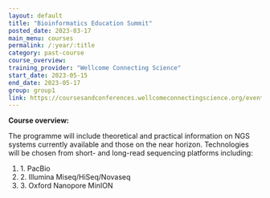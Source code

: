```yaml
---
layout: default
title: "Bioinformatics Education Summit"
posted_date: 2023-03-17
main_menu: courses
permalink: /:year/:title
category: past-course
course_overview: 
training_provider: "Wellcome Connecting Science"
start_date: 2023-05-15
end_date: 2023-05-17
group: group1
link: https://coursesandconferences.wellcomeconnectingscience.org/event/bioinformatics-education-summit-20230515/
---
```

  
<!-- ### SARS-CoV-2 NGS bioinformatics course 2021 -->
<p align="left"><b >Course overview:</b></p>

 <p align="left">The programme will include theoretical and practical information on NGS systems currently available and those on the near horizon. Technologies will be chosen from short- and long-read sequencing platforms including:  
 <ol class="list-unstyled">
<li>1. PacBio</li>
<li>2. Illumina Miseq/HiSeq/Novaseq</li>
<li>3. Oxford Nanopore MinION</li>
</ol>
 <p>

